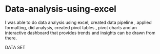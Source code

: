 # Data-analysis-using-excel
I was able to do data analysis using excel, created data pipeline , applied formatting, did analysis, created pivot tables , pivot charts and an interactive dashboard that provides trends and insights can be drawn from there.

DATA SET 
<a href=https://github.com/berisab/Data-analysis-using-excel/blob/main/my%20project.xlsx>
